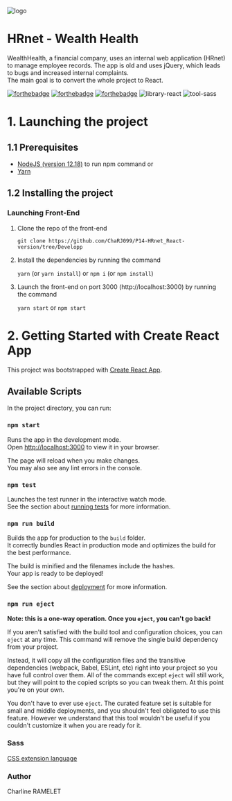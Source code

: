 ![logo](https://user-images.githubusercontent.com/76209231/169522099-204659eb-76cb-4da7-a7f9-df91211fef56.svg)

# HRnet - Wealth Health

WealthHealth, a financial company, uses an internal web application (HRnet) to manage employee records. The app is old and uses jQuery, which leads to bugs and increased internal complaints.\
The main goal is to convert the whole project to React.

[![forthebadge](https://forthebadge.com/images/badges/uses-html.svg)](https://forthebadge.com)
[![forthebadge](https://forthebadge.com/images/badges/uses-css.svg)](https://forthebadge.com)
[![forthebadge](https://forthebadge.com/images/badges/uses-js.svg)](https://forthebadge.com)
![library-react](https://user-images.githubusercontent.com/76209231/169810015-87e342f6-ce87-4033-8e16-8194630f88e0.svg)
![tool-sass](https://user-images.githubusercontent.com/76209231/169813018-fb083b76-0ea4-4a9c-816a-19786ccdd023.svg)

# 1. Launching the project

## 1.1 Prerequisites

- [NodeJS (version 12.18)](https://nodejs.org/en/) to run npm command
  or
- [Yarn](https://yarnpkg.com/)

## 1.2 Installing the project

### Launching Front-End

1. Clone the repo of the front-end

   `git clone https://github.com/ChaRJ099/P14-HRnet_React-version/tree/Developp`

2. Install the dependencies by running the command

   `yarn` (or `yarn install`) or `npm i` (or `npm install`)

3. Launch the front-end on port 3000 (http://localhost:3000) by running the command

   `yarn start` or `npm start`

# 2. Getting Started with Create React App

This project was bootstrapped with [Create React App](https://github.com/facebook/create-react-app).

## Available Scripts

In the project directory, you can run:

### `npm start`

Runs the app in the development mode.\
Open [http://localhost:3000](http://localhost:3000) to view it in your browser.

The page will reload when you make changes.\
You may also see any lint errors in the console.

### `npm test`

Launches the test runner in the interactive watch mode.\
See the section about [running tests](https://facebook.github.io/create-react-app/docs/running-tests) for more information.

### `npm run build`

Builds the app for production to the `build` folder.\
It correctly bundles React in production mode and optimizes the build for the best performance.

The build is minified and the filenames include the hashes.\
Your app is ready to be deployed!

See the section about [deployment](https://facebook.github.io/create-react-app/docs/deployment) for more information.

### `npm run eject`

**Note: this is a one-way operation. Once you `eject`, you can't go back!**

If you aren't satisfied with the build tool and configuration choices, you can `eject` at any time. This command will remove the single build dependency from your project.

Instead, it will copy all the configuration files and the transitive dependencies (webpack, Babel, ESLint, etc) right into your project so you have full control over them. All of the commands except `eject` will still work, but they will point to the copied scripts so you can tweak them. At this point you're on your own.

You don't have to ever use `eject`. The curated feature set is suitable for small and middle deployments, and you shouldn't feel obligated to use this feature. However we understand that this tool wouldn't be useful if you couldn't customize it when you are ready for it.

### Sass

[CSS extension language](https://sass-lang.com/)

### Author

Charline RAMELET
